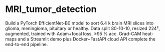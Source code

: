 # MRI_tumor_detection
Build a PyTorch EfficientNet-B0 model to sort 6.4 k brain MRI slices into glioma, meningioma, pituitary or healthy. Data split 80-10-10, resized 224², augmented, trained with Adam+focal loss, ≥95 % acc. Grad-CAM heat-maps and a Streamlit demo plus Docker+FastAPI cloud API complete the end-to-end pipeline.
